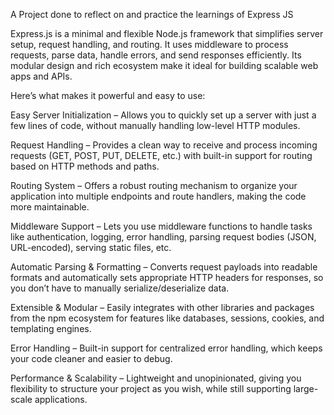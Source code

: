 A Project done to reflect on and practice the learnings of Express JS

Express.js is a minimal and flexible Node.js framework that simplifies server setup, request handling, and routing. It uses middleware to process requests, parse data, handle errors, and send responses efficiently. Its modular design and rich ecosystem make it ideal for building scalable web apps and APIs.


Here’s what makes it powerful and easy to use:

Easy Server Initialization – Allows you to quickly set up a server with just a few lines of code, without manually handling low-level HTTP modules.

Request Handling – Provides a clean way to receive and process incoming requests (GET, POST, PUT, DELETE, etc.) with built-in support for routing based on HTTP methods and paths.

Routing System – Offers a robust routing mechanism to organize your application into multiple endpoints and route handlers, making the code more maintainable.

Middleware Support – Lets you use middleware functions to handle tasks like authentication, logging, error handling, parsing request bodies (JSON, URL-encoded), serving static files, etc.

Automatic Parsing & Formatting – Converts request payloads into readable formats and automatically sets appropriate HTTP headers for responses, so you don’t have to manually serialize/deserialize data.

Extensible & Modular – Easily integrates with other libraries and packages from the npm ecosystem for features like databases, sessions, cookies, and templating engines.

Error Handling – Built-in support for centralized error handling, which keeps your code cleaner and easier to debug.

Performance & Scalability – Lightweight and unopinionated, giving you flexibility to structure your project as you wish, while still supporting large-scale applications.